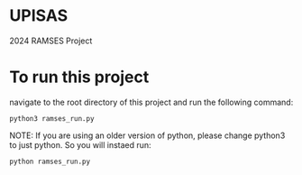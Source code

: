 # UPISAS
2024 RAMSES Project 

# To run this project

navigate to the root directory of this project and run the following command:

`python3 ramses_run.py`

NOTE: If you are using an older version of python, please change python3 to just python. So you will instaed run: 

`python ramses_run.py`
